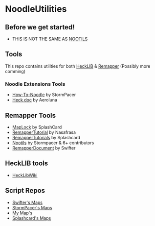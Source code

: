 # NoodleUtilities

## Before we get started!
* THIS IS NOT THE SAME AS [NOOTILS](https://github.com/StormPacer/nootils)

## Tools
This repo contains utilities for both [HeckLIB](https://github.com/Heck-Library/HeckLib) & [Remapper](https://github.com/Swifter1243/ReMapper) (Possibly more comming)

### Noodle Extensions Tools
* [How-To-Noodle](https://github.com/StormPacer/How-to-Noodle) by StormPacer
* [Heck doc](https://github.com/Aeroluna/Heck) by Aeroluna

## Remapper Tools
* [MapLock](https://github.com/Splashcard04/MapLock) by SplashCard
* [RemapperTutorial](https://github.com/Nasafrasa/ReMapperTutorial) by Nasafrasa
* [RemapperTutorials](https://github.com/Splashcard04/ReMapperTutorials) by Splashcard
* [Nootils](https://github.com/StormPacer/nootils) by Stormpacer & 6+ contributors
* [RemapperDocument](https://github.com/Swifter1243/ReMapper) by Swifter

## HeckLIB tools
* [HeckLibWiki](https://github.com/Heck-Library/HeckLib/wiki)

## Script Repos
* [Swifter's Maps](https://github.com/Swifter1243/MapScripts)
* [StormPacer's Maps](https://github.com/StormPacer/Noodle-Maps)
* [My Map's](https://github.com/ScuffedItalian/ScuffedNoodleMaps)
* [Splashcard's Maps](https://github.com/Splashcard04/Map-Scripts)

